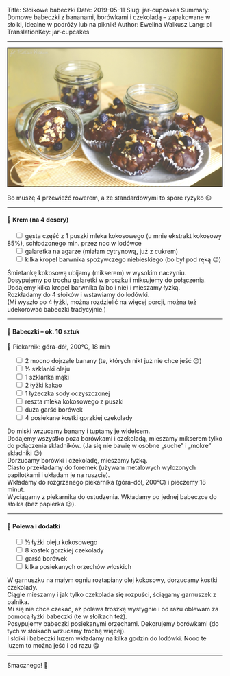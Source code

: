 Title: Słoikowe babeczki
Date: 2019-05-11
Slug: jar-cupcakes
Summary: Domowe babeczki z bananami, borówkami i czekoladą – zapakowane w słoiki, idealne w podróży lub na piknik!
Author: Ewelina Walkusz
Lang: pl
TranslationKey: jar-cupcakes

---

![def]

Bo muszę 4 przewieźć rowerem, a ze standardowymi to spore ryzyko 😉

---

#### 🥥 Krem (na 4 desery)

&emsp; <input type="checkbox"> gęsta część z 1 puszki mleka kokosowego (u mnie ekstrakt kokosowy 85%), schłodzonego min. przez noc w lodówce </br>
&emsp; <input type="checkbox"> galaretka na agarze (miałam cytrynową, już z cukrem) </br>
&emsp; <input type="checkbox"> kilka kropel barwnika spożywczego niebieskiego (bo był pod ręką 😉) </br>

Śmietankę kokosową ubijamy (mikserem) w wysokim naczyniu. Dosypujemy po trochu galaretki w proszku i miksujemy do połączenia.  
Dodajemy kilka kropel barwnika (albo i nie) i mieszamy łyżką.  
Rozkładamy do 4 słoików i wstawiamy do lodówki.  
(Mi wyszło po 4 łyżki, można rozdzielić na więcej porcji, można też udekorować babeczki tradycyjnie.)

---

#### 🍌 Babeczki – ok. 10 sztuk

🔹 Piekarnik: góra-dół, 200°C, 18 min

&emsp; <input type="checkbox"> 2 mocno dojrzałe banany (te, których nikt już nie chce jeść 😉) </br>
&emsp; <input type="checkbox"> ½ szklanki oleju </br>
&emsp; <input type="checkbox"> 1 szklanka mąki </br>
&emsp; <input type="checkbox"> 2 łyżki kakao </br>
&emsp; <input type="checkbox"> 1 łyżeczka sody oczyszczonej </br>
&emsp; <input type="checkbox"> reszta mleka kokosowego z puszki </br>
&emsp; <input type="checkbox"> duża garść borówek </br>
&emsp; <input type="checkbox"> 4 posiekane kostki gorzkiej czekolady </br>

Do miski wrzucamy banany i tuptamy je widelcem.  
Dodajemy wszystko poza borówkami i czekoladą, mieszamy mikserem tylko do połączenia składników.
(Ja się nie bawię w osobne „suche” i „mokre” składniki 😉)  
Dorzucamy borówki i czekoladę, mieszamy łyżką.  
Ciasto przekładamy do foremek (używam metalowych wyłożonych papilotkami i układam je na ruszcie).  
Wkładamy do rozgrzanego piekarnika (góra-dół, 200°C) i pieczemy 18 minut.  
Wyciągamy z piekarnika do ostudzenia.
Wkładamy po jednej babeczce do słoika (bez papierka 😉).

---

#### 🍫 Polewa i dodatki

&emsp; <input type="checkbox"> ½ łyżki oleju kokosowego </br>
&emsp; <input type="checkbox"> 8 kostek gorzkiej czekolady </br>
&emsp; <input type="checkbox"> garść borówek </br>
&emsp; <input type="checkbox"> kilka posiekanych orzechów włoskich </br>

W garnuszku na małym ogniu roztapiany olej kokosowy, dorzucamy kostki czekolady.  
Ciągle mieszamy i jak tylko czekolada się rozpuści, ściągamy garnuszek z palnika.  
Mi się nie chce czekać, aż polewa troszkę wystygnie i od razu oblewam za pomocą łyżki babeczki (te w słoikach też).  
Posypujemy babeczki posiekanymi orzechami. Dekorujemy borówkami (do tych w słoikach wrzucamy trochę więcej).  
I słoiki i babeczki luzem wkładamy na kilka godzin do lodówki. Nooo te luzem to można jeść i od razu 😋

---

Smacznego! 💙

[def]: static/images/jar_cupcakes.jpg
